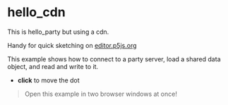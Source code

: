 # hello_cdn

This is hello_party but using a cdn.

Handy for quick sketching on [editor.p5js.org](https://editor.p5js.org/jbakse/sketches/O3hvfPac2)

This example shows how to connect to a party server, load a shared data object, and read and write to it.

- **click** to move the dot

> Open this example in two browser windows at once!
